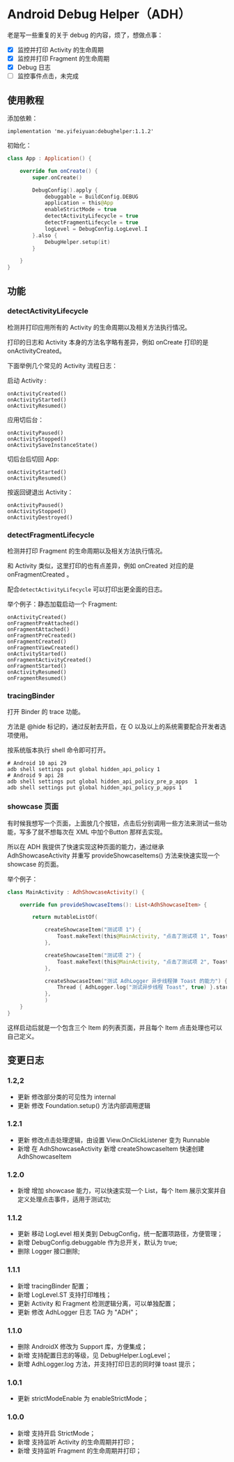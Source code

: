 # Android Debug Helper（ADH）


老是写一些重复的关于 debug 的内容，烦了，想做点事：

- [x] 监控并打印 Activity 的生命周期
- [x] 监控并打印 Fragment 的生命周期
- [x] Debug 日志
- [ ] 监控事件点击，未完成

## 使用教程

添加依赖：

```
implementation 'me.yifeiyuan:debughelper:1.1.2'
```

初始化：

```kotlin
class App : Application() {

    override fun onCreate() {
        super.onCreate()

        DebugConfig().apply {
            debuggable = BuildConfig.DEBUG
            application = this@App
            enableStrictMode = true
            detectActivityLifecycle = true
            detectFragmentLifecycle = true
            logLevel = DebugConfig.LogLevel.I
        }.also {
            DebugHelper.setup(it)
        }

    }
}
```

## 功能

### detectActivityLifecycle

检测并打印应用所有的 Activity 的生命周期以及相关方法执行情况。

打印的日志和 Activity 本身的方法名字略有差异，例如 onCreate 打印的是 onActivityCreated。

下面举例几个常见的 Activity 流程日志：

启动 Activity :
```
onActivityCreated()
onActivityStarted()
onActivityResumed()
```

应用切后台：
```
onActivityPaused()
onActivityStopped()
onActivitySaveInstanceState()
```

切后台后切回 App:
```
onActivityStarted()
onActivityResumed()
```

按返回键退出 Activity：
```
onActivityPaused()
onActivityStopped()
onActivityDestroyed()
```

### detectFragmentLifecycle

检测并打印 Fragment 的生命周期以及相关方法执行情况。

和 Activity 类似，这里打印的也有点差异，例如 onCreated 对应的是 onFragmentCreated 。

配合`detectActivityLifecycle` 可以打印出更全面的日志。


举个例子：静态加载启动一个 Fragment:

```
onActivityCreated()
onFragmentPreAttached()
onFragmentAttached()
onFragmentPreCreated()
onFragmentCreated()
onFragmentViewCreated()
onActivityStarted()
onFragmentActivityCreated()
onFragmentStarted()
onActivityResumed()
onFragmentResumed()
```

### tracingBinder

打开 Binder 的 trace 功能。

方法是 @hide 标记的，通过反射去开启，在 O 以及以上的系统需要配合开发者选项使用。

按系统版本执行 shell 命令即可打开。

```shell
# Android 10 api 29
adb shell settings put global hidden_api_policy 1
# Android 9 api 28
adb shell settings put global hidden_api_policy_pre_p_apps  1
adb shell settings put global hidden_api_policy_p_apps 1
```

### showcase 页面

有时候我想写一个页面，上面放几个按钮，点击后分别调用一些方法来测试一些功能，写多了就不想每次在 XML 中加个Button 那样去实现。

所以在 ADH 我提供了快速实现这种页面的能力，通过继承 AdhShowcaseActivity 并重写 provideShowcaseItems() 方法来快速实现一个 showcase 的页面。

举个例子：

```kotlin
class MainActivity : AdhShowcaseActivity() {

    override fun provideShowcaseItems(): List<AdhShowcaseItem> {

        return mutableListOf(

            createShowcaseItem("测试项 1") {
                Toast.makeText(this@MainActivity, "点击了测试项 1", Toast.LENGTH_SHORT).show()
            },

            createShowcaseItem("测试项 2") {
                Toast.makeText(this@MainActivity, "点击了测试项 2", Toast.LENGTH_SHORT).show()
            },

            createShowcaseItem("测试 AdhLogger 异步线程弹 Toast 的能力") {
                Thread { AdhLogger.log("测试异步线程 Toast", true) }.start()
            },
            )
    }
}
```

这样启动后就是一个包含三个 Item 的列表页面，并且每个 Item 点击处理也可以自己定义。


## 变更日志


### 1.2,2

- 更新 修改部分类的可见性为 internal
- 更新 修改 Foundation.setup()  方法内部调用逻辑

### 1.2.1

- 更新 修改点击处理逻辑，由设置 View.OnClickListener 变为 Runnable
- 新增 在 AdhShowcaseActivity 新增 createShowcaseItem 快速创建 AdhShowcaseItem

### 1.2.0

- 新增 增加 showcase 能力，可以快速实现一个 List，每个 Item 展示文案并自定义处理点击事件，适用于测试功;

### 1.1.2

- 更新 移动 LogLevel 相关类到 DebugConfig，统一配置项路径，方便管理；
- 新增 DebugConfig.debuggable 作为总开关，默认为 true;
- 删除 Logger 接口删除;

### 1.1.1

- 新增 tracingBinder 配置；
- 新增 LogLevel.ST 支持打印堆栈；
- 更新 Activity 和 Fragment 检测逻辑分离，可以单独配置；
- 更新 修改 AdhLogger 日志 TAG 为 "ADH"；

### 1.1.0

- 删除 AndroidX 修改为 Support 库，方便集成；
- 新增 支持配置日志的等级，见 DebugHelper.LogLevel；
- 新增 AdhLogger.log 方法，并支持打印日志的同时弹 toast 提示；

### 1.0.1

- 更新 strictModeEnable 为 enableStrictMode；

### 1.0.0

- 新增 支持开启 StrictMode；
- 新增 支持监听 Activity 的生命周期并打印；
- 新增 支持监听 Fragment 的生命周期并打印；